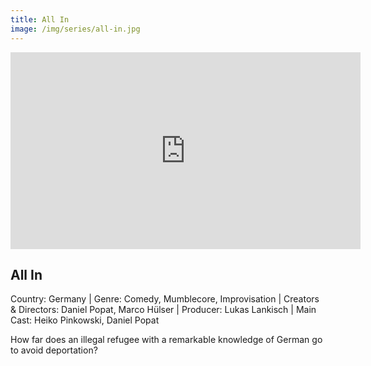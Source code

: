 ```yaml
---
title: All In
image: /img/series/all-in.jpg
---
```

<iframe width="560" height="315" src="https://www.youtube.com/watch?v=uVqtaW30ZGg" frameborder="0" allow="accelerometer; autoplay; encrypted-media; gyroscope; picture-in-picture" allowfullscreen></iframe>

## All In
Country: Germany | Genre: Comedy, Mumblecore, Improvisation | Creators & Directors: Daniel Popat, Marco Hülser | Producer: Lukas Lankisch | Main Cast: Heiko Pinkowski, Daniel Popat

How far does an illegal refugee with a remarkable knowledge of German go to avoid deportation?